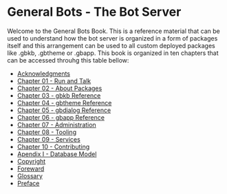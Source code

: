 # General Bots - The Bot Server

Welcome to the General Bots Book. This is a reference material that can be used
to understand how the bot server is organized in a form of packages itself and 
this arrangement can be used to all custom deployed packages like .gbkb, .gbtheme
or .gbapp.
This book is organized in ten chapters that can be accessed throuhg this table bellow:

* [Acknowledgments](book/acknowledgments.md)
* [Chapter 01 - Run and Talk](book/chapter-01-run-and-talk.md)
* [Chapter 02 - About Packages](book/chapter-02-the-package-based.md)
* [Chapter 03 - gbkb Reference](book/chapter-03-gbkb-reference.md)
* [Chapter 04 - gbtheme Reference](book/chapter-04-gbtheme-reference.md)
* [Chapter 05 - gbdialog Reference](book/chapter-05-gbdialog-reference.md)
* [Chapter 06 - gbapp Reference](book/chapter-06-gbapp-reference.md)
* [Chapter 07 - Administration](book/chapter-07-administration.md)
* [Chapter 08 - Tooling](book/chapter-08-tooling.md)
* [Chapter 09 - Services](book/chapter-09-services.md)
* [Chapter 10 - Contributing](book/chapter-10-contributing.md)
* [Apendix I - Database Model](book/apendix-i-database-model.md)
* [Copyright](book/copyright.md)
* [Foreward](book/foreward.md)
* [Glossary](book/glossary.md)
* [Preface](book/preface.md)
